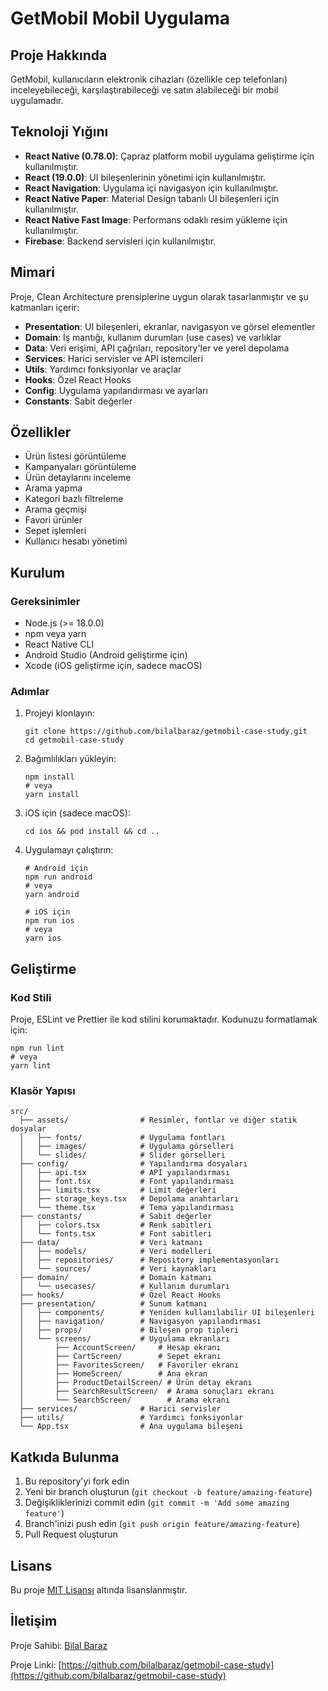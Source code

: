 # GetMobil Mobil Uygulama

## Proje Hakkında

GetMobil, kullanıcıların elektronik cihazları (özellikle cep telefonları) inceleyebileceği, karşılaştırabileceği ve satın alabileceği bir mobil uygulamadır.

## Teknoloji Yığını

- **React Native (0.78.0)**: Çapraz platform mobil uygulama geliştirme için kullanılmıştır.
- **React (19.0.0)**: UI bileşenlerinin yönetimi için kullanılmıştır.
- **React Navigation**: Uygulama içi navigasyon için kullanılmıştır.
- **React Native Paper**: Material Design tabanlı UI bileşenleri için kullanılmıştır.
- **React Native Fast Image**: Performans odaklı resim yükleme için kullanılmıştır.
- **Firebase**: Backend servisleri için kullanılmıştır.

## Mimari

Proje, Clean Architecture prensiplerine uygun olarak tasarlanmıştır ve şu katmanları içerir:

- **Presentation**: UI bileşenleri, ekranlar, navigasyon ve görsel elementler
- **Domain**: İş mantığı, kullanım durumları (use cases) ve varlıklar
- **Data**: Veri erişimi, API çağrıları, repository'ler ve yerel depolama
- **Services**: Harici servisler ve API istemcileri
- **Utils**: Yardımcı fonksiyonlar ve araçlar
- **Hooks**: Özel React Hooks
- **Config**: Uygulama yapılandırması ve ayarları
- **Constants**: Sabit değerler

## Özellikler

- Ürün listesi görüntüleme
- Kampanyaları görüntüleme
- Ürün detaylarını inceleme
- Arama yapma
- Kategori bazlı filtreleme
- Arama geçmişi
- Favori ürünler
- Sepet işlemleri
- Kullanıcı hesabı yönetimi

## Kurulum

### Gereksinimler

- Node.js (>= 18.0.0)
- npm veya yarn
- React Native CLI
- Android Studio (Android geliştirme için)
- Xcode (iOS geliştirme için, sadece macOS)

### Adımlar

1. Projeyi klonlayın:
   ```
   git clone https://github.com/bilalbaraz/getmobil-case-study.git
   cd getmobil-case-study
   ```

2. Bağımlılıkları yükleyin:
   ```
   npm install
   # veya
   yarn install
   ```

3. iOS için (sadece macOS):
   ```
   cd ios && pod install && cd ..
   ```

4. Uygulamayı çalıştırın:
   ```
   # Android için
   npm run android
   # veya
   yarn android

   # iOS için
   npm run ios
   # veya
   yarn ios
   ```

## Geliştirme

### Kod Stili

Proje, ESLint ve Prettier ile kod stilini korumaktadır. Kodunuzu formatlamak için:

```
npm run lint
# veya
yarn lint
```

### Klasör Yapısı

```
src/
  ├── assets/                # Resimler, fontlar ve diğer statik dosyalar
  │   ├── fonts/             # Uygulama fontları
  │   ├── images/            # Uygulama görselleri
  │   └── slides/            # Slider görselleri
  ├── config/                # Yapılandırma dosyaları
  │   ├── api.tsx            # API yapılandırması
  │   ├── font.tsx           # Font yapılandırması
  │   ├── limits.tsx         # Limit değerleri
  │   ├── storage_keys.tsx   # Depolama anahtarları
  │   └── theme.tsx          # Tema yapılandırması
  ├── constants/             # Sabit değerler
  │   ├── colors.tsx         # Renk sabitleri
  │   └── fonts.tsx          # Font sabitleri
  ├── data/                  # Veri katmanı
  │   ├── models/            # Veri modelleri
  │   ├── repositories/      # Repository implementasyonları
  │   └── sources/           # Veri kaynakları
  ├── domain/                # Domain katmanı
  │   └── usecases/          # Kullanım durumları
  ├── hooks/                 # Özel React Hooks
  ├── presentation/          # Sunum katmanı
  │   ├── components/        # Yeniden kullanılabilir UI bileşenleri
  │   ├── navigation/        # Navigasyon yapılandırması
  │   ├── props/             # Bileşen prop tipleri
  │   └── screens/           # Uygulama ekranları
  │       ├── AccountScreen/     # Hesap ekranı
  │       ├── CartScreen/        # Sepet ekranı
  │       ├── FavoritesScreen/   # Favoriler ekranı
  │       ├── HomeScreen/        # Ana ekran
  │       ├── ProductDetailScreen/ # Ürün detay ekranı
  │       ├── SearchResultScreen/  # Arama sonuçları ekranı
  │       └── SearchScreen/        # Arama ekranı
  ├── services/              # Harici servisler
  ├── utils/                 # Yardımcı fonksiyonlar
  └── App.tsx                # Ana uygulama bileşeni
```

## Katkıda Bulunma

1. Bu repository'yi fork edin
2. Yeni bir branch oluşturun (`git checkout -b feature/amazing-feature`)
3. Değişikliklerinizi commit edin (`git commit -m 'Add some amazing feature'`)
4. Branch'inizi push edin (`git push origin feature/amazing-feature`)
5. Pull Request oluşturun

## Lisans

Bu proje [MIT Lisansı](LICENSE) altında lisanslanmıştır.

## İletişim

Proje Sahibi: [Bilal Baraz](mailto:bilalbaraz@windowslive.com)

Proje Linki: [https://github.com/bilalbaraz/getmobil-case-study](https://github.com/bilalbaraz/getmobil-case-study)
